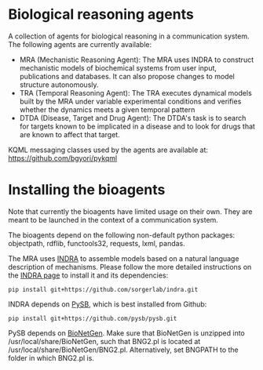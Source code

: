 Biological reasoning agents
===========================

A collection of agents for biological reasoning in a communication system. The following agents are currently available: 

- MRA (Mechanistic Reasoning Agent): The MRA uses INDRA to construct mechanistic models of biochemical systems from user input, publications and databases. It can also propose changes to model structure autonomously. 
- TRA (Temporal Reasoning Agent): The TRA executes dynamical models built by the MRA under variable experimental conditions and verifies whether the dynamics meets a given temporal pattern
- DTDA (Disease, Target and Drug Agent): The DTDA's task is to search for targets known to be implicated in a disease and to look for drugs that are known to affect that target.

KQML messaging classes used by the agents are available at: https://github.com/bgyori/pykqml

Installing the bioagents
========================
Note that currently the bioagents have limited usage on their own. They are
meant to be launched in the context of a communication system. 

The bioagents depend on the following non-default python packages: objectpath,
rdflib, functools32, requests, lxml, pandas.

The MRA uses [INDRA](https://github.com/sorgerlab/indra) to assemble models
based on a natural language description of mechanisms. Please follow the
more detailed instructions on the [INDRA page](https://github.com/sorgerlab/indra) 
to install it and its dependencies:

`pip install git+https://github.com/sorgerlab/indra.git`

INDRA depends on [PySB](http://pysb.org), which is best installed from Github:

`pip install git+https://github.com/pysb/pysb.git`

PySB depends on [BioNetGen](http://bionetgen.org/index.php/Download). Make sure
that BioNetGen is unzipped into /usr/local/share/BioNetGen, such that BNG2.pl is located at /usr/local/share/BioNetGen/BNG2.pl. Alternatively, set BNGPATH 
to the folder in which BNG2.pl is.
